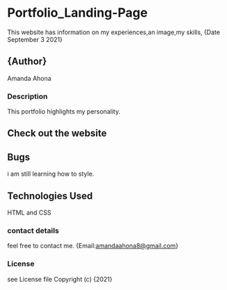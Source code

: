 # Portfolio_Landing-Page
This website has information on  my experiences,an image,my skills, {Date September 3 2021}
## {Author}
Amanda Ahona

### Description
This portfolio highlights my personality.

## Check out the website

## Bugs
i am still learning how to style.

## Technologies Used
HTML  and CSS

### contact details
feel free to contact me.
{Email:amandaahona8@gmail.com}

### License
see License file Copyright (c) {2021}

